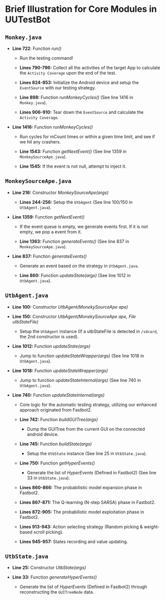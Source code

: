 # Brief Illustration for Core Modules in UUTestBot

## `Monkey.java`

* **Line 722**: Function *run()*
	* Run the testing command!

	* **Lines 790-796:** Collect all the activities of the target App to calculate the `Activity Coverage` upon the end of the test.

	* **Lines 824-853:** Initialize the Android device and setup the `EventSource` with our testing strategy.

	* **Line 898:** Function *runMonkeyCycles()* (See line 1416 in `Monkey.java`).

	* **Lines 906-910:** Tear down the `EventSource` and calculate the `Activity Coverage`.

* **Line 1416:** Function *runMonkeyCycles()*
	* Run cycles for mCount times or within a given time limit, and see if we hit any crashers.

	* **Line 1543:** Function *getNextEvent()* (See line 1359 in `MonkeySourceApe.java`).

	* **Line 1545:** If the event is not null, attempt to inject it.

## `MonkeySourceApe.java`

* **Line 216:** Constructor *MonkeySourceApe(args)*
	* **Lines 244-256:** Setup the `UtbAgent` (See line 100/150 in `UtbAgent.java`).

* **Line 1359:** Function *getNextEvent()*
	* If the event queue is empty, we generate events first. If it is not empty, we pop a event from it.

	* **Line 1363:** Function *generateEvents()* (See line 837 in `MonkeySourceApe.java`).

* **Line 837:** Function *generateEvents()*
	* Generate an event based on the strategy in `UtbAgent.java`.

	* **Line 860:** Function *updateState(args)* (See line 1012 in `UtbAgent.java`).

## `UtbAgent.java`

* **Line 100:** Constructor *UtbAgent(MonekySourceApe ape)*
* **Line 150:** Constructor *UtbAgent(MonekySourceApe ape, File utbStateFile)*
	* Setup the `UtbAgent` instance (If a utbStateFile is detected in `/sdcard`, the 2nd constructor is used).

* **Line 1012:** Function *updateState(args)*
	* Jump to function *updateStateWrapper(args)* (See line 1018 in `UtbAgent.java`).

* **Line 1018:** Function *updateStateWrapper(args)*
	* Jump to function *updateStateInternal(args)* (See line 740 in `UtbAgent.java`).

* **Line 740:** Function *updateStateInternal(args)*
	* Core logic for the automatic testing strategy, utilizing our enhanced approach originated from Fastbot2.

	* **Line 742:** Function *buildGUITree(args)*
		* Dump the GUITree from the current GUI on the connected android device.

	* **Line 745:** Function *buildState(args)*
		* Setup the `UtbState` instance (See line 25 in `UtbState.java`).

	* **Line 750:** Function *getHyperEvents()*
		* Generate the list of *HyperEvents* (Defined in Fastbot2) (See line 33 in `UtbState.java`).

	* **Lines 860-866:** The probabilistic model expansion phase in Fastbot2.

	* **Lines 867-871:** The Q-learning (N-step SARSA) phase in Fastbot2.

	* **Lines 872-905:** The probabilistic model exploitation phase in Fastbot2.

	* **Lines 913-943:** Action selecting strategy (Random picking & weight-based scroll picking).

	* **Lines 945-957:** States recording and value updating.

## `UtbState.java`

* **Line 25:** Constructor *UtbState(args)*

* **Line 33:** Function *generateHyperEvents()*
	* Generate the list of *HyperEvents* (Defined in Fastbot2) through reconstructing the `GUITreeNode` data.